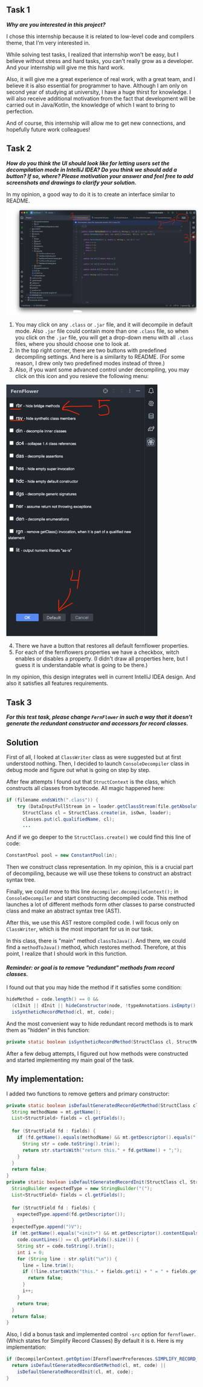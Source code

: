 ## Task 1
**_Why are you interested in this project?_**

I chose this internship because it is related to low-level code and compilers theme, that I'm very interested in.

While solving test tasks, I realized that internship won't be easy, but I believe without stress and hard tasks, 
you can't really grow as a developer. 
And your internship will give me this hard work.

Also, it will give me a great experience of real work, with a great team, 
and I believe it is also essential for programmer to have.
Although I am only on second year of studying at university, I have a huge thirst for knowledge.
I will also receive additional motivation from the fact that development will be carried out in Java/Kotlin,
the knowledge of which I want to bring to perfection.

And of course, this internship will allow me to get new connections, and hopefully future work colleagues!

## Task 2 
**_How do you think the UI should look like for letting users set the decompilation mode in
IntelliJ IDEA? Do you think we should add a button? If so, where? Please motivation your answer and
feel free to add screenshots and drawings to clarify your solution._**

In my opinion, a good way to do it is to create an interface similar to README. 
![Something went wrong!](images/mainPage.png)
1. You may click on any `.class` or `.jar` file, and it will decompile in default mode.
Also `.jar` file could contain more than one `.class` file, so when you click on the `.jar` file,
you will get a drop-down menu with all `.class` files, where you should choose one to look at.
2. In the top right corner, there are two buttons with predefined decompiling settings. 
And here is a similarity to README.
   (For some reason, I drew only two predefined modes instead of three.)
3. Also, if you want some advanced control under decompiling, you may click on this icon and you resieve
the following menu: 

<img src="images/menu.png" width=400px>

4. There we have a button that restores all default fernflower properties.
5. For each of the fernflowers properties we have a checkbox, witch enables or disables a property.
   (I didn't draw all properties here, but I guess it is understandable what is going to be there.)

In my opinion, this design integrates well in current IntelliJ IDEA design. And also it satisfies all
features requirements.

## Task 3
**_For this test task, please change `FernFlower` in such a way that it doesn't generate
the redundant constructor and accessors for record classes._**
## Solution
First of all, I looked at `ClassWriter` class as were suggested but 
at first understood nothing. Then, I decided to launch `ConsoleDecompiler` class
in debug mode and figure out what is going on step by step.

After few attempts I found out that `StructContext` is the class, which constructs
all classes from bytecode. All magic happened here:
```java
if (filename.endsWith(".class")) {
    try (DataInputFullStream in = loader.getClassStream(file.getAbsolutePath(), null)) {
      StructClass cl = StructClass.create(in, isOwn, loader);
      classes.put(cl.qualifiedName, cl);
      ...
```
And if we go deeper to the `StructClass.create()` we could find 
this line of code: 
```java
ConstantPool pool = new ConstantPool(in);
```
Then we construct class representation. 
In my opinion, this is a crucial part of decompiling, because we will use these tokens to construct 
an abstract syntax tree.

Finally, we could move to this line `decompiler.decompileContext();` 
in `ConsoleDecompiler` and start constructing decompiled code. This method
launches a lot of different methods form other classes to parse constructed class and 
make an abstract syntax tree (AST).

After this, we use this AST restore compiled code. I will focus only on `ClassWriter`,
which is the most important for us in our task.

In this class, there is "main" method `classToJava()`. And there, we could find a 
`methodToJava()` method, which restores method. Therefore, at this point, 
I realize that I should work in this function.

#### _Reminder: or goal is to remove "redundant" methods from record classes._

I found out that you may hide the method if it satisfies some condition: 
```java
hideMethod = code.length() == 0 &&
  (clInit || dInit || hideConstructor(node, !typeAnnotations.isEmpty(), init, throwsExceptions, paramCount, flags)) ||
  isSyntheticRecordMethod(cl, mt, code);
```
And the most convenient way to hide redundant record methods is to mark them as "hidden"
in this function: 
```java
private static boolean isSyntheticRecordMethod(StructClass cl, StructMethod mt, TextBuffer code)
```
After a few debug attempts, I figured out how methods were constructed and started implementing my
main goal of the task.
## My implementation:
I added two functions to remove getters and primary constructor:
```java
private static boolean isDefaultGeneratedRecordGetMethod(StructClass cl, StructMethod mt, TextBuffer code) {
  String methodName = mt.getName();
  List<StructField> fields = cl.getFields();

  for (StructField fd : fields) {
    if (fd.getName().equals(methodName) && mt.getDescriptor().equals("()" + fd.getDescriptor()) && code.countLines() == 1) {
      String str = code.toString().trim();
      return str.startsWith("return this." + fd.getName() + ";");
    }
  }
  return false;
}
private static boolean isDefaultGeneratedRecordInit(StructClass cl, StructMethod mt, TextBuffer code) {
  StringBuilder expectedType = new StringBuilder("(");
  List<StructField> fields = cl.getFields();

  for (StructField fd : fields) {
    expectedType.append(fd.getDescriptor());
  }
  expectedType.append(")V");
  if (mt.getName().equals("<init>") && mt.getDescriptor().contentEquals(expectedType) &&
    code.countLines() == cl.getFields().size()) {
    String str = code.toString().trim();
    int i = 0;
    for (String line : str.split("\n")) {
      line = line.trim();
      if (!line.startsWith("this." + fields.get(i) + " = " + fields.get(i) + ";")) {
        return false;
      }
      i++;
    }
    return true;
  }
  return false;
}
```
Also, I did a bonus task and implemented control `-src` option for `fernflower`.
(Which states for Simplify Record Classes) By default it is `0`.
Here is my implementation:
```java
if (DecompilerContext.getOption(IFernflowerPreferences.SIMPLIFY_RECORD_CLASSES)) {
  return isDefaultGeneratedRecordGetMethod(cl, mt, code) ||
    isDefaultGeneratedRecordInit(cl, mt, code);
}
```


